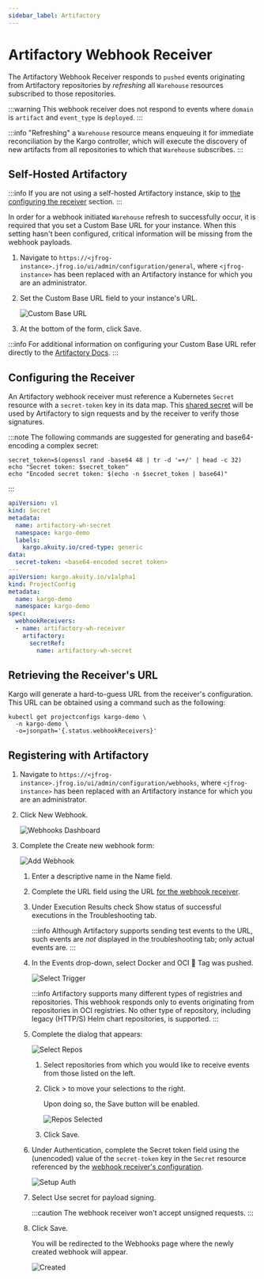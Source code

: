 ```yaml
---
sidebar_label: Artifactory
---
```


# Artifactory Webhook Receiver

The Artifactory Webhook Receiver responds to `pushed` events originating from 
Artifactory repositories by _refreshing_ all `Warehouse` resources subscribed to 
those repositories.

:::warning
This webhook receiver does not respond to events where `domain` is `artifact`
and `event_type` is `deployed`.
:::

:::info
"Refreshing" a `Warehouse` resource means enqueuing it for immediate
reconciliation by the Kargo controller, which will execute the discovery of
new artifacts from all repositories to which that `Warehouse` subscribes.
:::

## Self-Hosted Artifactory

:::info
If you are not using a self-hosted Artifactory instance, skip to
[the configuring the receiver](#configuring-the-receiver) section.
:::

In order for a webhook initiated `Warehouse` refresh to successfully occur,
it is required that you set a <Hlt>Custom Base URL</Hlt> for your instance. 
When this setting hasn't been configured, critical information will be missing 
from the webhook payloads.

1. Navigate to 
`https://<jfrog-instance>.jfrog.io/ui/admin/configuration/general`, where `<jfrog-instance>` has been replaced with an Artifactory instance for which you are an administrator.

1.  Set the <Hlt>Custom Base URL</Hlt> field to your instance's URL.

    ![Custom Base URL](./img/custom_base_url.png "Custom Base URL")

1. At the bottom of the form, click <Hlt>Save</Hlt>.

:::info
For additional information on configuring your <Hlt>Custom Base URL</Hlt>
refer directly to the [Artifactory Docs](https://jfrog.com/help/r/jfrog-platform-administration-documentation/general-settings).
:::

## Configuring the Receiver

An Artifactory webhook receiver must reference a Kubernetes `Secret` resource 
with a `secret-token` key in its data map. This
[shared secret](https://en.wikipedia.org/wiki/Shared_secret) will be used by
Artifactory to sign requests and by the receiver to verify those signatures.

:::note
The following commands are suggested for generating and base64-encoding a
complex secret:

```shell
secret_token=$(openssl rand -base64 48 | tr -d '=+/' | head -c 32)
echo "Secret token: $secret_token"
echo "Encoded secret token: $(echo -n $secret_token | base64)"
```
:::

```yaml
apiVersion: v1
kind: Secret
metadata:
  name: artifactory-wh-secret
  namespace: kargo-demo
  labels:
    kargo.akuity.io/cred-type: generic
data:
  secret-token: <base64-encoded secret token>
---
apiVersion: kargo.akuity.io/v1alpha1
kind: ProjectConfig
metadata:
  name: kargo-demo
  namespace: kargo-demo
spec:
  webhookReceivers: 
  - name: artifactory-wh-receiver
    artifactory:
      secretRef:
        name: artifactory-wh-secret
```

## Retrieving the Receiver's URL

Kargo will generate a hard-to-guess URL from the receiver's configuration. This
URL can be obtained using a command such as the following:

```shell
kubectl get projectconfigs kargo-demo \
  -n kargo-demo \
  -o=jsonpath='{.status.webhookReceivers}'
```

## Registering with Artifactory

1. Navigate to 
   `https://<jfrog-instance>.jfrog.io/ui/admin/configuration/webhooks`, where
   `<jfrog-instance>` has been replaced with an Artifactory instance for which 
   you are an administrator.

1. Click <Hlt>New Webhook</Hlt>.

    ![Webhooks Dashboard](./img/webhooks.png "Webhooks Dashboard")

1. Complete the <Hlt>Create new webhook</Hlt> form:

    ![Add Webhook](./img/add-webhook.png "Add Webhook")

    1. Enter a descriptive name in the <Hlt>Name</Hlt> field.

    1. Complete the <Hlt>URL</Hlt> field using the URL
       [for the webhook receiver](#retrieving-the-receivers-url).

    1. Under <Hlt>Execution Results</Hlt> check
       <Hlt>Show status of successful executions in the Troubleshooting tab</Hlt>.

        :::info
        Although Artifactory supports sending test events to the URL, such
        events are _not_ displayed in the troubleshooting tab; only actual
        events are.
        :::

    1. In the <Hlt>Events</Hlt> drop-down, select
       <Hlt>Docker and OCI</Hlt> ⃗ <Hlt>Tag was pushed</Hlt>.

        ![Select Trigger](./img/select-trigger.png "Select Trigger")

        :::info
        Artifactory supports many different types of registries and repositories.
        This webhook responds only to events originating from repositories in OCI
        registries. No other type of repository, including legacy (HTTP/S) Helm
        chart repositories, is supported.
        :::

    1. Complete the dialog that appears:

       ![Select Repos](./img/select-repos.png "Select Repos")

        1. Select repositories from which you would like to receive events from
           those listed on the left.

        1. Click <Hlt>&gt;</Hlt> to move your selections to the right.

            Upon doing so, the <Hlt>Save</Hlt> button will be enabled.

            ![Repos Selected](./img/repos-selected.png "Repos Selected")

        1. Click <Hlt>Save</Hlt>.

    1. Under <Hlt>Authentication</Hlt>, complete the <Hlt>Secret token</Hlt>
       field using the (unencoded) value of the `secret-token` key in the
       `Secret` resource referenced by the
       [webhook receiver's configuration](#configuring-the-receiver).

        ![Setup Auth](./img/setup-auth.png "Setup Auth")

    1. Select <Hlt>Use secret for payload signing</Hlt>.

        :::caution
        The webhook receiver won't accept unsigned requests.
        :::

    1. Click <Hlt>Save</Hlt>.

        You will be redirected to the <Hlt>Webhooks</Hlt> page where the newly
        created webhook will appear.

        ![Created](./img/created.png "Created")